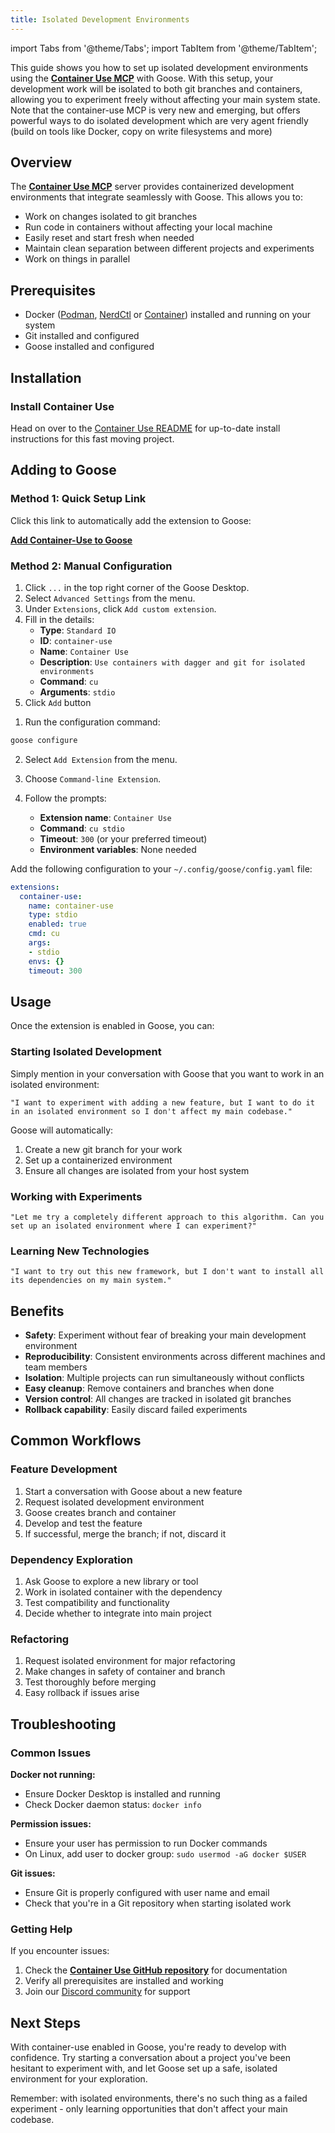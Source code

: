```yaml
---
title: Isolated Development Environments
---
```


import Tabs from '@theme/Tabs';
import TabItem from '@theme/TabItem';

This guide shows you how to set up isolated development environments using the **[Container Use MCP](https://github.com/dagger/container-use)** with Goose. With this setup, your development work will be isolated to both git branches and containers, allowing you to experiment freely without affecting your main system state.
Note that the container-use MCP is very new and emerging, but offers powerful ways to do isolated development which are very agent friendly (build on tools like Docker, copy on write filesystems and more)

## Overview

The **[Container Use MCP](https://github.com/dagger/container-use)** server provides containerized development environments that integrate seamlessly with Goose. This allows you to:

- Work on changes isolated to git branches
- Run code in containers without affecting your local machine
- Easily reset and start fresh when needed
- Maintain clean separation between different projects and experiments
- Work on things in parallel

## Prerequisites

- Docker ([Podman](https://docs.dagger.io/ci/integrations/podman), [NerdCtl](https://docs.dagger.io/ci/integrations/nerdctl/) or [Container](https://docs.dagger.io/ci/integrations/apple-container/)) installed and running on your system
- Git installed and configured
- Goose installed and configured

## Installation

### Install Container Use

Head on over to the [Container Use README](https://github.com/dagger/container-use/blob/main/README.md) for up-to-date install instructions for this fast moving project.

## Adding to Goose

### Method 1: Quick Setup Link

Click this link to automatically add the extension to Goose:

**[Add Container-Use to Goose](goose://extension?cmd=cu&arg=stdio&id=container-use&name=container%20use&description=use%20containers%20with%20dagger%20and%20git%20for%20isolated%20environments)**

### Method 2: Manual Configuration

<Tabs groupId="interface">
  <TabItem value="ui" label="Goose Desktop" default>

  1. Click `...` in the top right corner of the Goose Desktop.
  2. Select `Advanced Settings` from the menu.
  3. Under `Extensions`, click `Add custom extension`.
  4. Fill in the details:
     - **Type**: `Standard IO`
     - **ID**: `container-use`
     - **Name**: `Container Use`
     - **Description**: `Use containers with dagger and git for isolated environments`
     - **Command**: `cu`
     - **Arguments**: `stdio`
  5. Click `Add` button

  </TabItem>
  <TabItem value="cli" label="Goose CLI">

  1. Run the configuration command:
  ```bash
  goose configure
  ```

  2. Select `Add Extension` from the menu.

  3. Choose `Command-line Extension`.

  4. Follow the prompts:
     - **Extension name**: `Container Use`
     - **Command**: `cu stdio`
     - **Timeout**: `300` (or your preferred timeout)
     - **Environment variables**: None needed

  </TabItem>
  <TabItem value="config" label="Config File">

Add the following configuration to your `~/.config/goose/config.yaml` file:

```yaml
extensions:
  container-use:
    name: container-use
    type: stdio
    enabled: true
    cmd: cu
    args:
    - stdio
    envs: {}
    timeout: 300
```

  </TabItem>
</Tabs>

## Usage

Once the extension is enabled in Goose, you can:

### Starting Isolated Development

Simply mention in your conversation with Goose that you want to work in an isolated environment:

```
"I want to experiment with adding a new feature, but I want to do it in an isolated environment so I don't affect my main codebase."
```

Goose will automatically:
1. Create a new git branch for your work
2. Set up a containerized environment
3. Ensure all changes are isolated from your host system

### Working with Experiments

```
"Let me try a completely different approach to this algorithm. Can you set up an isolated environment where I can experiment?"
```

### Learning New Technologies

```
"I want to try out this new framework, but I don't want to install all its dependencies on my main system."
```

## Benefits

- **Safety**: Experiment without fear of breaking your main development environment
- **Reproducibility**: Consistent environments across different machines and team members
- **Isolation**: Multiple projects can run simultaneously without conflicts
- **Easy cleanup**: Remove containers and branches when done
- **Version control**: All changes are tracked in isolated git branches
- **Rollback capability**: Easily discard failed experiments

## Common Workflows

### Feature Development

1. Start a conversation with Goose about a new feature
2. Request isolated development environment
3. Goose creates branch and container
4. Develop and test the feature
5. If successful, merge the branch; if not, discard it

### Dependency Exploration

1. Ask Goose to explore a new library or tool
2. Work in isolated container with the dependency
3. Test compatibility and functionality
4. Decide whether to integrate into main project

### Refactoring

1. Request isolated environment for major refactoring
2. Make changes in safety of container and branch
3. Test thoroughly before merging
4. Easy rollback if issues arise

## Troubleshooting

### Common Issues

**Docker not running:**
- Ensure Docker Desktop is installed and running
- Check Docker daemon status: `docker info`

**Permission issues:**
- Ensure your user has permission to run Docker commands
- On Linux, add user to docker group: `sudo usermod -aG docker $USER`

**Git issues:**
- Ensure Git is properly configured with user name and email
- Check that you're in a Git repository when starting isolated work

### Getting Help

If you encounter issues:

1. Check the **[Container Use GitHub repository](https://github.com/dagger/container-use)** for documentation
2. Verify all prerequisites are installed and working
3. Join our [Discord community](https://discord.gg/goose-oss) for support

## Next Steps

With container-use enabled in Goose, you're ready to develop with confidence. Try starting a conversation about a project you've been hesitant to experiment with, and let Goose set up a safe, isolated environment for your exploration.

Remember: with isolated environments, there's no such thing as a failed experiment - only learning opportunities that don't affect your main codebase.
